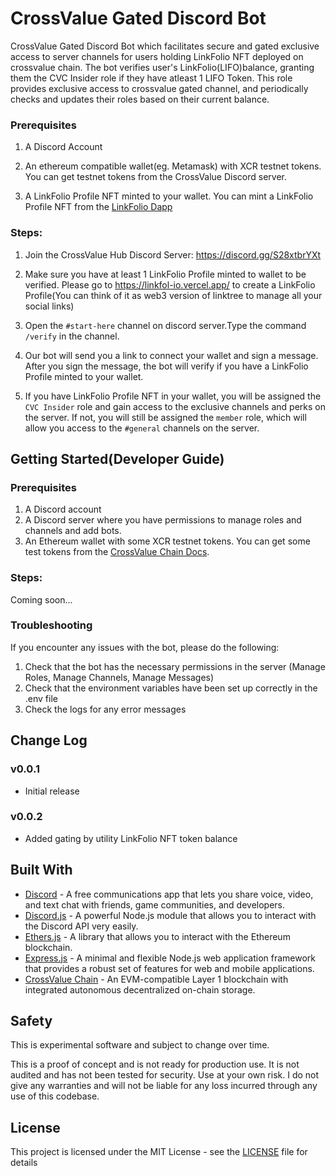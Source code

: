 # CrossValue Gated Discord Bot

CrossValue Gated Discord Bot which facilitates secure and gated exclusive access to server channels for users holding LinkFolio NFT deployed on crossvalue chain. The bot verifies user's LinkFolio(LIFO)balance, granting them the CVC Insider role if they have atleast 1 LIFO Token. This role provides exclusive access to crossvalue gated channel, and periodically checks and updates their roles based on their current balance.

### Prerequisites

1. A Discord Account

2. An ethereum compatible wallet(eg. Metamask) with XCR testnet tokens. You can get testnet tokens from the CrossValue Discord server.

3. A LinkFolio Profile NFT minted to your wallet. You can mint a LinkFolio Profile NFT from the [LinkFolio Dapp](https://linkfol-io.vercel.app/)

### Steps:

1. Join the CrossValue Hub Discord Server: https://discord.gg/S28xtbrYXt

2. Make sure you have at least 1 LinkFolio Profile minted to wallet to be verified. Please go to https://linkfol-io.vercel.app/ to create a LinkFolio Profile(You can think of it as web3 version of linktree to manage all your social links)

3. Open the `#⁠start-here` channel on discord server.Type the command `/verify` in the channel.

4. Our bot will send you a link to connect your wallet and sign a message. After you sign the message, the bot will verify if you have a LinkFolio Profile minted to your wallet.

5. If you have LinkFolio Profile NFT in your wallet, you will be assigned the `CVC Insider` role and gain access to the exclusive channels and perks on the server. If not, you will still be assigned the `member` role, which will allow you access to the `⁠#general` channels on the server.

## Getting Started(Developer Guide)

### Prerequisites

1. A Discord account
2. A Discord server where you have permissions to manage roles and channels and add bots.
3. An Ethereum wallet with some XCR testnet tokens. You can get some test tokens from the [CrossValue Chain Docs](https://docs.crossvalue.io/testnet/claim-kura-testnet-xcr).

### Steps:

Coming soon...

### Troubleshooting

If you encounter any issues with the bot, please do the following:

1. Check that the bot has the necessary permissions in the server (Manage Roles, Manage Channels, Manage Messages)
2. Check that the environment variables have been set up correctly in the .env file
3. Check the logs for any error messages

## Change Log

### v0.0.1

- Initial release

### v0.0.2

- Added gating by utility LinkFolio NFT token balance

## Built With

- [Discord](https://discord.com/) - A free communications app that lets you share voice, video, and text chat with friends, game communities, and developers.
- [Discord.js](https://discord.js.org/) - A powerful Node.js module that allows you to interact with the Discord API very easily.
- [Ethers.js](https://docs.ethers.io/v5/) - A library that allows you to interact with the Ethereum blockchain.
- [Express.js](https://expressjs.com/) - A minimal and flexible Node.js web application framework that provides a robust set of features for web and mobile applications.
- [CrossValue Chain](https://crossvalue.io/) - An EVM-compatible Layer 1 blockchain with integrated autonomous decentralized on-chain storage.

## Safety

This is experimental software and subject to change over time.

This is a proof of concept and is not ready for production use. It is not audited and has not been tested for security. Use at your own risk.
I do not give any warranties and will not be liable for any loss incurred through any use of this codebase.

## License

This project is licensed under the MIT License - see the [LICENSE](LICENSE) file for details
